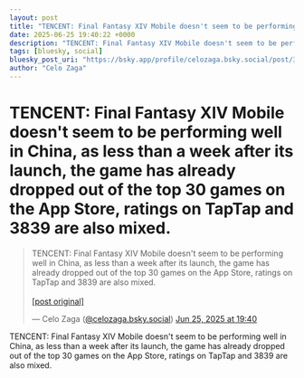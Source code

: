 ```yaml
---
layout: post
title: "TENCENT: Final Fantasy XIV Mobile doesn't seem to be performing well in China, as less than a week after its launch, the game has already dropped out of the top 30 games on the App Store, ratings on TapTap and 3839 are also mixed."
date: 2025-06-25 19:40:22 +0000
description: "TENCENT: Final Fantasy XIV Mobile doesn't seem to be performing well in China, as less than a week after its launch, the game has already dropped out of..."
tags: [bluesky, social]
bluesky_post_uri: "https://bsky.app/profile/celozaga.bsky.social/post/3lsheitrean2v"
author: "Celo Zaga"
---
```


<h1 class="bluesky-post-title">TENCENT: Final Fantasy XIV Mobile doesn't seem to be performing well in China, as less than a week after its launch, the game has already dropped out of the top 30 games on the App Store, ratings on TapTap and 3839 are also mixed.</h1>


<blockquote class="bluesky-embed" data-bluesky-uri="at://did:plc:lmh6rennptq77inaztnovw4b/app.bsky.feed.post/3lsheitrean2v" data-bluesky-embed-color-mode="system">
<p lang="">TENCENT: Final Fantasy XIV Mobile doesn't seem to be performing well in China, as less than a week after its launch, the game has already dropped out of the top 30 games on the App Store, ratings on TapTap and 3839 are also mixed.<br><br><a href="https://bsky.app/profile/celozaga.bsky.social/post/3lsheitrean2v">[post original]</a></p>
&mdash; Celo Zaga (<a href="https://bsky.app/profile/did:plc:lmh6rennptq77inaztnovw4b">@celozaga.bsky.social</a>) <a href="https://bsky.app/profile/celozaga.bsky.social/post/3lsheitrean2v">Jun 25, 2025 at 19:40</a>
</blockquote>
<script async src="https://embed.bsky.app/static/embed.js" charset="utf-8"></script>


<p class="bluesky-post-description">TENCENT: Final Fantasy XIV Mobile doesn't seem to be performing well in China, as less than a week after its launch, the game has already dropped out of the top 30 games on the App Store, ratings on TapTap and 3839 are also mixed.</p>
